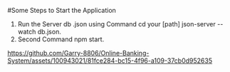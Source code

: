 #Some Steps to Start the Application
1. Run the Server db .json using Command cd your [path] json-server --watch db.json.
2. Second Command npm start.





https://github.com/Garry-8806/Online-Banking-System/assets/100943021/81fce284-bc15-4f96-a109-37cb0d952635

